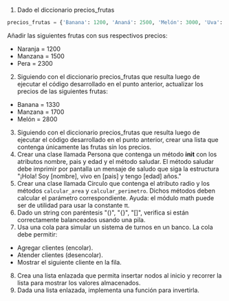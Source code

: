1) Dado el diccionario precios_frutas
~~~python
precios_frutas = {'Banana': 1200, 'Ananá': 2500, 'Melón': 3000, 'Uva': 1450}
~~~
Añadir las siguientes frutas con sus respectivos precios:
- Naranja = 1200
- Manzana = 1500
- Pera = 2300
2) Siguiendo con el diccionario precios_frutas que resulta luego de ejecutar el código desarrollado en el punto anterior, actualizar los precios de las siguientes frutas:
- Banana = 1330
- Manzana = 1700
- Melón = 2800
3) Siguiendo con el diccionario precios_frutas que resulta luego de ejecutar el código desarrollado en el punto anterior, crear una lista que contenga únicamente las frutas sin los precios.
4) Crear una clase llamada Persona que contenga un método __init__ con los atributos
nombre, pais y edad y el método saludar. El método saludar debe imprimir por pantalla un mensaje de saludo que siga la estructura "¡Hola! Soy [nombre], vivo en [pais] y tengo [edad] años."
5) Crear una clase llamada Circulo que contenga el atributo radio y los métodos `calcular_area` y `calcular_perimetro`. Dichos métodos deben calcular el parámetro correspondiente.
Ayuda: el módulo math puede ser de utilidad para usar la constante π.
6) Dado un string con paréntesis "()", "{}", "[]", verifica si están correctamente balanceados usando una pila.
7) Usa una cola para simular un sistema de turnos en un banco. La cola debe permitir:
- Agregar clientes (encolar).
- Atender clientes (desencolar).
- Mostrar el siguiente cliente en la fila.
8) Crea una lista enlazada que permita insertar nodos al inicio y recorrer la lista para mostrar los valores almacenados.
9) Dada una lista enlazada, implementa una función para invertirla.